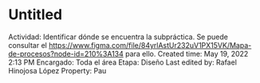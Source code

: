 # Untitled

Actividad: Identificar dónde se encuentra la subpráctica. Se puede consultar el https://www.figma.com/file/84yrlAstUr232uV1PX15VK/Mapa-de-procesos?node-id=210%3A134 para ello.
Created time: May 19, 2022 2:13 PM
Encargado: Toda el área
Etapa: Diseño
Last edited by: Rafael Hinojosa López
Property: Pau